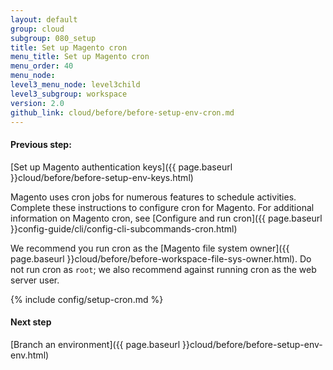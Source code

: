 ```yaml
---
layout: default
group: cloud
subgroup: 080_setup
title: Set up Magento cron
menu_title: Set up Magento cron
menu_order: 40
menu_node:
level3_menu_node: level3child
level3_subgroup: workspace
version: 2.0
github_link: cloud/before/before-setup-env-cron.md
---
```


#### Previous step:
[Set up Magento authentication keys]({{ page.baseurl }}cloud/before/before-setup-env-keys.html)

Magento uses cron jobs for numerous features to schedule activities. Complete these instructions to configure cron for Magento. For additional information on Magento cron, see [Configure and run cron]({{ page.baseurl }}config-guide/cli/config-cli-subcommands-cron.html)

We recommend you run cron as the [Magento file system owner]({{ page.baseurl }}cloud/before/before-workspace-file-sys-owner.html). Do not run cron as `root`; we also recommend against running cron as the web server user.

{% include config/setup-cron.md %}

#### Next step
[Branch an environment]({{ page.baseurl }}cloud/before/before-setup-env-env.html)
